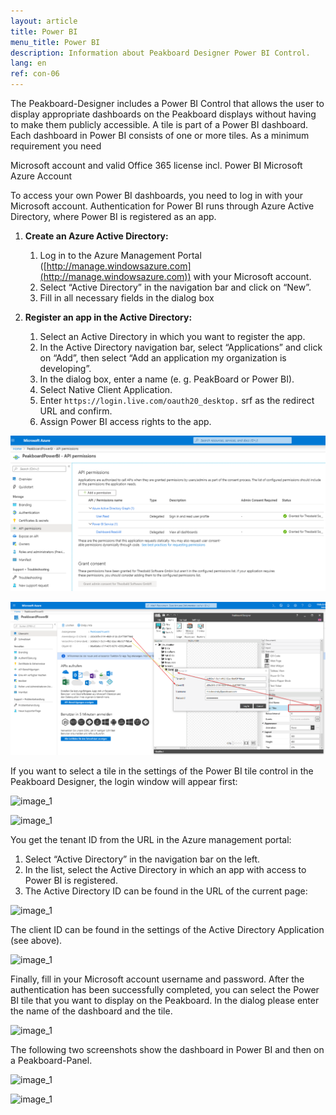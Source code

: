 ```yaml
---
layout: article
title: Power BI  
menu_title: Power BI
description: Information about Peakboard Designer Power BI Control.
lang: en
ref: con-06
---
```


The Peakboard-Designer includes a Power BI Control that allows the user to display appropriate dashboards on the Peakboard displays without having to make them publicly accessible. A tile is part of a Power BI dashboard. Each dashboard in Power BI consists of one or more tiles. As a minimum requirement you need

Microsoft account and valid Office 365 license incl. Power BI
Microsoft Azure Account

To access your own Power BI dashboards, you need to log in with your Microsoft account. Authentication for Power BI runs through Azure Active Directory, where Power BI is registered as an app.

 1. **Create an Azure Active Directory:**
    1. Log in to the Azure Management Portal ([http://manage.windowsazure.com](http://manage.windowsazure.com)) with your
    Microsoft account.
    2. Select “Active Directory” in the navigation bar and click on “New”.
    3. Fill in all necessary fields in the dialog box

2. **Register an app in the Active Directory:**
    1. Select an Active Directory in which you want to register the app.
    2. In the Active Directory navigation bar, select “Applications” and click on “Add”, then select “Add an application my organization is developing”.
    3. In the dialog box, enter a name (e. g. PeakBoard or Power BI).
    4. Select Native Client Application.
    5. Enter `https://login.live.com/oauth20_desktop.` srf as the redirect URL and confirm.
    6. Assign Power BI access rights to the app.

![image_1](/assets/images/Controls/Controls-Power/ControlsPowerBI02.png)


![image_1](/assets/images/Controls/Controls-Power/ControlsPowerBI03.png)

If you want to select a tile in the settings of the Power BI tile control in the Peakboard Designer, the login window will appear first:

![image_1](/assets/images/Controls/Controls-Power/ControlsPowerBI04.png)

![image_1](/assets/images/Controls/Controls-Power/ControlsPowerBI05.png)

You get the tenant ID from the URL in the Azure management portal:

  1.  Select “Active Directory” in the navigation bar on the left.
  2.  In the list, select the Active Directory in which an app with access to Power BI is registered.
  1. The Active Directory ID can be found in the URL of the current page:

![image_1](/assets/images/Controls/Controls-Power/ControlsPowerBI06.png)

The client ID can be found in the settings of the Active Directory Application (see above).

![image_1](/assets/images/Controls/Controls-Power/ControlsPowerBI07.png)

Finally, fill in your Microsoft account username and password. After the authentication has been successfully completed, you can select the Power BI tile that you want to display on the Peakboard. In the dialog please enter the name of the dashboard and the tile.

![image_1](/assets/images/Controls/Controls-Power/ControlsPowerBI08.png)

The following two screenshots show the dashboard in Power BI and then on a Peakboard-Panel.

![image_1](/assets/images/Controls/Controls-Power/ControlsPowerBI09.png)

![image_1](/assets/images/Controls/Controls-Power/ControlsPowerBI10.png)
